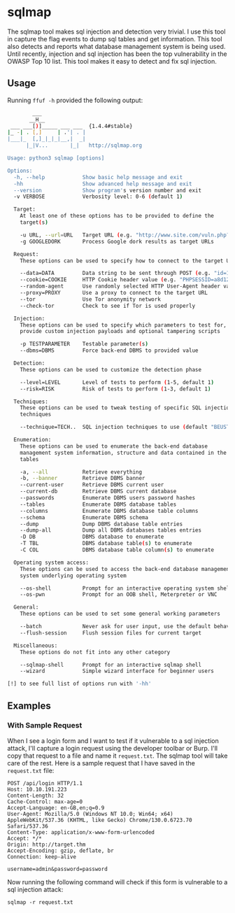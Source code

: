 # sqlmap

The sqlmap tool makes sql injection and detection very trivial. I use this tool in capture the flag events to dump sql tables and get information. This tool also detects and reports what database management system is being used. Until recently, injection and sql injection has been the top vulnerability in the OWASP Top 10 list. This tool makes it easy to detect and fix sql injection.

## Usage

Running `ffuf -h` provided the following output:

```bash
        ___
       __H__
 ___ ___[)]_____ ___ ___  {1.4.4#stable}
|_ -| . [,]     | .'| . |
|___|_  [,]_|_|_|__,|  _|
      |_|V...       |_|   http://sqlmap.org

Usage: python3 sqlmap [options]

Options:
  -h, --help            Show basic help message and exit
  -hh                   Show advanced help message and exit
  --version             Show program's version number and exit
  -v VERBOSE            Verbosity level: 0-6 (default 1)

  Target:
    At least one of these options has to be provided to define the
    target(s)

    -u URL, --url=URL   Target URL (e.g. "http://www.site.com/vuln.php?id=1")
    -g GOOGLEDORK       Process Google dork results as target URLs

  Request:
    These options can be used to specify how to connect to the target URL

    --data=DATA         Data string to be sent through POST (e.g. "id=1")
    --cookie=COOKIE     HTTP Cookie header value (e.g. "PHPSESSID=a8d127e..")
    --random-agent      Use randomly selected HTTP User-Agent header value
    --proxy=PROXY       Use a proxy to connect to the target URL
    --tor               Use Tor anonymity network
    --check-tor         Check to see if Tor is used properly

  Injection:
    These options can be used to specify which parameters to test for,
    provide custom injection payloads and optional tampering scripts

    -p TESTPARAMETER    Testable parameter(s)
    --dbms=DBMS         Force back-end DBMS to provided value

  Detection:
    These options can be used to customize the detection phase

    --level=LEVEL       Level of tests to perform (1-5, default 1)
    --risk=RISK         Risk of tests to perform (1-3, default 1)

  Techniques:
    These options can be used to tweak testing of specific SQL injection
    techniques

    --technique=TECH..  SQL injection techniques to use (default "BEUSTQ")

  Enumeration:
    These options can be used to enumerate the back-end database
    management system information, structure and data contained in the
    tables

    -a, --all           Retrieve everything
    -b, --banner        Retrieve DBMS banner
    --current-user      Retrieve DBMS current user
    --current-db        Retrieve DBMS current database
    --passwords         Enumerate DBMS users password hashes
    --tables            Enumerate DBMS database tables
    --columns           Enumerate DBMS database table columns
    --schema            Enumerate DBMS schema
    --dump              Dump DBMS database table entries
    --dump-all          Dump all DBMS databases tables entries
    -D DB               DBMS database to enumerate
    -T TBL              DBMS database table(s) to enumerate
    -C COL              DBMS database table column(s) to enumerate

  Operating system access:
    These options can be used to access the back-end database management
    system underlying operating system

    --os-shell          Prompt for an interactive operating system shell
    --os-pwn            Prompt for an OOB shell, Meterpreter or VNC

  General:
    These options can be used to set some general working parameters

    --batch             Never ask for user input, use the default behavior
    --flush-session     Flush session files for current target

  Miscellaneous:
    These options do not fit into any other category

    --sqlmap-shell      Prompt for an interactive sqlmap shell
    --wizard            Simple wizard interface for beginner users

[!] to see full list of options run with '-hh'
```

## Examples

### With Sample Request

When I see a login form and I want to test if it vulnerable to a sql injection attack, I'll capture a login request using the developer toolbar or Burp. I'll copy that request to a file and name it `request.txt`. The sqlmap tool will take care of the rest. Here is a sample request that I have saved in the `request.txt` file:

```
POST /api/login HTTP/1.1
Host: 10.10.191.223
Content-Length: 32
Cache-Control: max-age=0
Accept-Language: en-GB,en;q=0.9
User-Agent: Mozilla/5.0 (Windows NT 10.0; Win64; x64) AppleWebKit/537.36 (KHTML, like Gecko) Chrome/130.0.6723.70 Safari/537.36
Content-Type: application/x-www-form-urlencoded
Accept: */*
Origin: http://target.thm
Accept-Encoding: gzip, deflate, br
Connection: keep-alive

username=admin&password=password
```

Now running the following command will check if this form is vulnerable to a sql injection attack:

`sqlmap -r request.txt`
